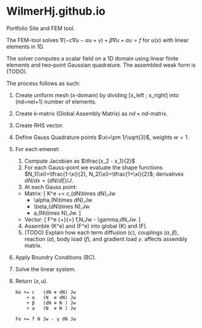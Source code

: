 # WilmerHj.github.io
Portfolio Site and FEM tool.

The FEM-tool solves $\nabla(-c\nabla u -\alpha u + \gamma) + \beta \nabla u + au = f$ for $u(x)$ with linear elements in 1D.

The solver computes a scalar field  on a 1D domain  using linear finite elements and two‑point Gaussian quadrature. The assembled weak form is (TODO).

The process follows as such:
1. Create uniform mesh (x-domain) by dividing [x_left ; x_right] into \(nd=nel+1\) number of elements.
2. Create k-matrix (Global Assembly Matrix) as $nd\times nd$-matrix.
3. Create RHS vector.
4. Define Gauss Quadrature points $\xi=\pm 1/\sqrt{3}$, weights $w=1$.
5. For each emenet:
    1. Compute Jacobian as $\tfrac{x_2 - x_1}{2}$
    2. For each Gauss-point we evaluate the shape functions $N_1(\xi)=\tfrac{1-\xi}{2}, N_2(\xi)=\tfrac{1+\xi}{2}$; derivatives $dN/dx=(dN/d\xi)/J$.
    3. At each Gauss point:
    - Matrix:
       \[
       K^e += c,(dN\times dN)\,Jw
       + \alpha\,(N\times dN)\,Jw
       + \beta\,(dN\times N)\,Jw
       + a\,(N\times N)\,Jw.
       \]
     - Vector:
       \[
       F^e {+}{=} f\,N\,Jw - \gamma\,dN\,Jw.
       \]  
    4. Assemble \(K^e\) and \(F^e\) into global \(K\) and \(F\).
    5. (TODO) Explain how each term diffusion $(c)$, couplings $(\alpha, \beta)$, reaction $(a)$, body load $(f)$, and gradient load $\gamma$. affects assembly matrix.
6. Apply Boundry Conditions (BC).
7. Solve the linear system.
8. Return $(x, u)$.

      ```
      Ke += c   (dN ⊗ dN) Jw
          + α   (N  ⊗ dN) Jw
          + β   (dN ⊗ N ) Jw
          + a   (N  ⊗ N ) Jw

      Fe += f N Jw - γ dN Jw
      ```